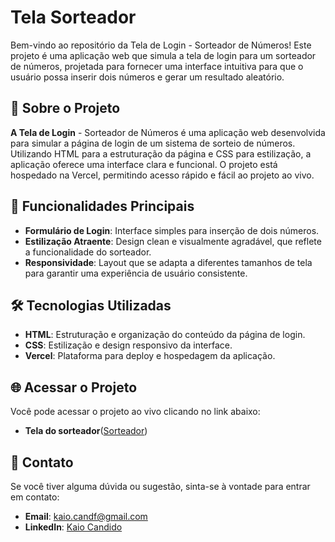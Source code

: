 # Tela Sorteador

Bem-vindo ao repositório da Tela de Login - Sorteador de Números! Este projeto é uma aplicação web que simula a tela de login para um sorteador de números, projetada para fornecer uma interface intuitiva para que o usuário possa inserir dois números e gerar um resultado aleatório.

## 🚀 Sobre o Projeto

**A Tela de Login** - Sorteador de Números é uma aplicação web desenvolvida para simular a página de login de um sistema de sorteio de números. Utilizando HTML para a estruturação da página e CSS para estilização, a aplicação oferece uma interface clara e funcional. O projeto está hospedado na Vercel, permitindo acesso rápido e fácil ao projeto ao vivo.

## 🌟 Funcionalidades Principais

- **Formulário de Login**: Interface simples para inserção de dois números.
- **Estilização Atraente**: Design clean e visualmente agradável, que reflete a funcionalidade do sorteador.
- **Responsividade**: Layout que se adapta a diferentes tamanhos de tela para garantir uma experiência de usuário consistente.

## 🛠 Tecnologias Utilizadas

- **HTML**: Estruturação e organização do conteúdo da página de login.
- **CSS**: Estilização e design responsivo da interface.
- **Vercel**: Plataforma para deploy e hospedagem da aplicação.

## 🌐 Acessar o Projeto

Você pode acessar o projeto ao vivo clicando no link abaixo:

- **Tela do sorteador**(<a href="https://sorteador-weld.vercel.app/">Sorteador</a>)

## 💬 Contato

Se você tiver alguma dúvida ou sugestão, sinta-se à vontade para entrar em contato:

- **Email**: [kaio.candf@gmail.com](mailto:kaio.candf@gmail.com)
- **LinkedIn**: [Kaio Candido](https://www.linkedin.com/in/kaio-candido-9813b0285/)

